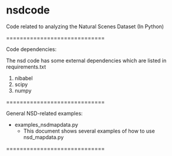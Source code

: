 # nsdcode
Code related to analyzing the Natural Scenes Dataset (In Python)

=============================

Code dependencies:

The nsd code has some external dependencies which are listed in requirements.txt
  1. nibabel
  2. scipy
  3. numpy

=============================

General NSD-related examples:

- examples_nsdmapdata.py
  - This document shows several examples of how to use nsd_mapdata.py

=============================
